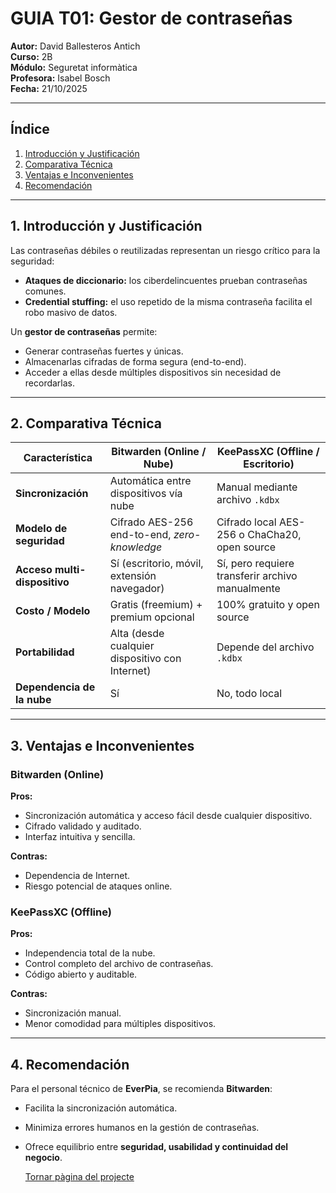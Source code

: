 # GUIA T01: Gestor de contraseñas

**Autor:** David Ballesteros Antich  
**Curso:** 2B  
**Módulo:** Seguretat informàtica  
**Profesora:** Isabel Bosch  
**Fecha:** 21/10/2025  

---

## Índice
1. [Introducción y Justificación](#1-introducción-y-justificación)
2. [Comparativa Técnica](#2-comparativa-técnica)
3. [Ventajas e Inconvenientes](#3-ventajas-e-inconvenientes)
4. [Recomendación](#4-recomendación)

---

## 1. Introducción y Justificación

Las contraseñas débiles o reutilizadas representan un riesgo crítico para la seguridad:

- **Ataques de diccionario:** los ciberdelincuentes prueban contraseñas comunes.  
- **Credential stuffing:** el uso repetido de la misma contraseña facilita el robo masivo de datos.

Un **gestor de contraseñas** permite:

- Generar contraseñas fuertes y únicas.  
- Almacenarlas cifradas de forma segura (end-to-end).  
- Acceder a ellas desde múltiples dispositivos sin necesidad de recordarlas.

---

## 2. Comparativa Técnica

| Característica              | Bitwarden (Online / Nube)                              | KeePassXC (Offline / Escritorio)                     |
|-----------------------------|----------------------------------------------------------|------------------------------------------------------|
| **Sincronización**          | Automática entre dispositivos vía nube                  | Manual mediante archivo `.kdbx`                      |
| **Modelo de seguridad**     | Cifrado AES-256 end-to-end, *zero-knowledge*            | Cifrado local AES-256 o ChaCha20, open source        |
| **Acceso multi-dispositivo**| Sí (escritorio, móvil, extensión navegador)              | Sí, pero requiere transferir archivo manualmente     |
| **Costo / Modelo**          | Gratis (freemium) + premium opcional                    | 100% gratuito y open source                          |
| **Portabilidad**            | Alta (desde cualquier dispositivo con Internet)         | Depende del archivo `.kdbx`                          |
| **Dependencia de la nube**  | Sí                                                       | No, todo local                                       |

---

## 3. Ventajas e Inconvenientes

### Bitwarden (Online)
**Pros:**
- Sincronización automática y acceso fácil desde cualquier dispositivo.  
- Cifrado validado y auditado.  
- Interfaz intuitiva y sencilla.

**Contras:**
- Dependencia de Internet.  
- Riesgo potencial de ataques online.

### KeePassXC (Offline)
**Pros:**
- Independencia total de la nube.  
- Control completo del archivo de contraseñas.  
- Código abierto y auditable.

**Contras:**
- Sincronización manual.  
- Menor comodidad para múltiples dispositivos.

---

## 4. Recomendación

Para el personal técnico de **EverPia**, se recomienda **Bitwarden**:

- Facilita la sincronización automática.  
- Minimiza errores humanos en la gestión de contraseñas.  
- Ofrece equilibrio entre **seguridad, usabilidad y continuidad del negocio**.

  [Tornar pàgina del projecte](../README.md)

